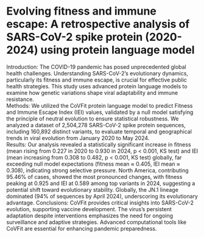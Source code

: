 # Evolving fitness and immune escape: A retrospective analysis of SARS-CoV-2 spike protein (2020-2024) using protein language model
Introduction: The COVID-19 pandemic has posed unprecedented global health challenges. Understanding SARS-CoV-2’s evolutionary dynamics, particularly its fitness and immune escape, is crucial for effective public health strategies. This study uses advanced protein language models to examine how genetic variations shape viral adaptability and immune resistance.  
Methods: We utilized the CoVFit protein language model to predict Fitness and Immune Escape Index (IEI) values, validated by a null model satisfying the principle of neutral evolution to ensure statistical robustness. We analyzed a dataset of 2,504,278 SARS-CoV-2 spike protein sequences, including 160,892 distinct variants, to evaluate temporal and geographical trends in viral evolution from January 2020 to May 2024.  
Results: Our analysis revealed a statistically significant increase in fitness (mean rising from 0.227 in 2020 to 0.930 in 2024, p < 0.001, KS test) and IEI (mean increasing from 0.308 to 0.482, p < 0.001, KS test) globally, far exceeding null model expectations (fitness mean ≈ 0.405, IEI mean ≈ 0.308), indicating strong selective pressure. North America, contributing 95.46% of cases, showed the most pronounced changes, with fitness peaking at 0.925 and IEI at 0.589 among top variants in 2024, suggesting a potential shift toward evolutionary stability. Globally, the JN.1 lineage dominated (94% of sequences by April 2024), underscoring its evolutionary advantage. 
Conclusions: CoVFit provides critical insights into SARS-CoV-2 evolution, supporting vaccine development. The virus’s persistent adaptation despite interventions emphasizes the need for ongoing surveillance and adaptive strategies. Advanced computational tools like CoVFit are essential for enhancing pandemic preparedness.  

